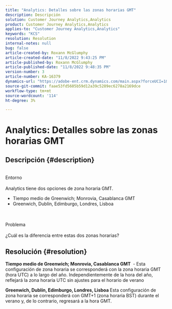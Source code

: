 ```yaml
---
title: "Analytics: Detalles sobre las zonas horarias GMT"
description: Descripción
solution: Customer Journey Analytics,Analytics
product: Customer Journey Analytics,Analytics
applies-to: "Customer Journey Analytics,Analytics"
keywords: "KCS"
resolution: Resolution
internal-notes: null
bug: false
article-created-by: Roxann McGlumphy
article-created-date: "11/8/2022 9:43:25 PM"
article-published-by: Roxann McGlumphy
article-published-date: "11/8/2022 9:48:35 PM"
version-number: 3
article-number: KA-16379
dynamics-url: "https://adobe-ent.crm.dynamics.com/main.aspx?forceUCI=1&pagetype=entityrecord&etn=knowledgearticle&id=a2b5935d-ae5f-ed11-9561-6045bd006704"
source-git-commit: faae53fd5605b59d12a39c5289ec6278a2169dce
workflow-type: tm+mt
source-wordcount: '114'
ht-degree: 3%

---
```


# Analytics: Detalles sobre las zonas horarias GMT

## Descripción {#description}

<br>Entorno<br><br>
Analytics tiene dos opciones de zona horaria GMT.

- Tiempo medio de Greenwich; Monrovia, Casablanca GMT
- Greenwich, Dublín, Edimburgo, Londres, Lisboa

<br><br>Problema<br><br>
¿Cuál es la diferencia entre estas dos zonas horarias?


## Resolución {#resolution}


<b>Tiempo medio de Greenwich; Monrovia, Casablanca GMT </b> - Esta configuración de zona horaria se corresponderá con la zona horaria GMT (hora UTC) a lo largo del año. Independientemente de la hora del año, reflejará la zona horaria UTC sin ajustes para el horario de verano

<b>Greenwich, Dublín, Edimburgo, Londres, Lisboa </b>Esta configuración de zona horaria se corresponderá con GMT+1 (zona horaria BST) durante el verano y, de lo contrario, regresará a la hora GMT.


